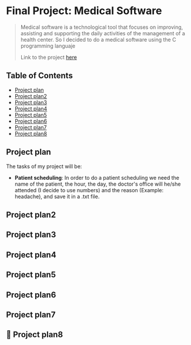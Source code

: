 # Final Project: Medical Software
>Medical software is a technological tool that focuses on improving, assisting and supporting the daily activities of the management of a health center. So I decided to do a medical software using the C programming languaje
>
>Link to the project [here](https://github.com/rulgamer03/C/tree/main/homework/finalproject)

## Table of Contents
* [Project plan](#Project-plan)
* [Project plan2](#Project-plan2)
* [Project plan3](#Project-plan3)
* [Project plan4](#Project-plan4)
* [Project plan5](#Project-plan5)
* [Project plan6](#Project-plan6)
* [Project plan7](#Project-plan7)
* [Project plan8](#🚀-Project-plan8)
<!-- * [License](#license) -->

## Project plan
The tasks of my project will be:
* **Patient scheduling**: In order to do a patient scheduling we need the name of the patient, the hour, the day, the doctor's office will he/she attended (I decide to use numbers) and the reason (Example:  headache), and save it in a .txt file.

## Project plan2

## Project plan3

## Project plan4

## Project plan5

## Project plan6

## Project plan7

## 🚀 Project plan8

